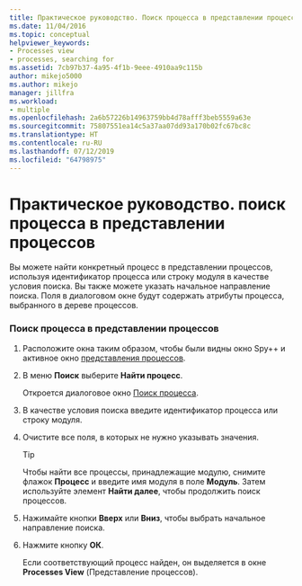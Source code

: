 ```yaml
---
title: Практическое руководство. Поиск процесса в представлении процессов | Документация Майкрософт
ms.date: 11/04/2016
ms.topic: conceptual
helpviewer_keywords:
- Processes view
- processes, searching for
ms.assetid: 7cb97b37-4a95-4f1b-9eee-4910aa9c115b
author: mikejo5000
ms.author: mikejo
manager: jillfra
ms.workload:
- multiple
ms.openlocfilehash: 2a6b57226b14963759bb4d78afff3beb5559a63e
ms.sourcegitcommit: 75807551ea14c5a37aa07dd93a170b02fc67bc8c
ms.translationtype: HT
ms.contentlocale: ru-RU
ms.lasthandoff: 07/12/2019
ms.locfileid: "64798975"
---
```

# <a name="how-to-search-for-a-process-in-processes-view"></a>Практическое руководство. поиск процесса в представлении процессов
Вы можете найти конкретный процесс в представлении процессов, используя идентификатор процесса или строку модуля в качестве условия поиска. Вы также можете указать начальное направление поиска. Поля в диалоговом окне будут содержать атрибуты процесса, выбранного в дереве процессов.

### <a name="to-search-for-a-process-in-processes-view"></a>Поиск процесса в представлении процессов

1. Расположите окна таким образом, чтобы были видны окно Spy++ и активное окно [представления процессов](../debugger/processes-view.md).

2. В меню **Поиск** выберите **Найти процесс**.

    Откроется диалоговое окно [Поиск процесса](../debugger/process-search-dialog-box.md).

3. В качестве условия поиска введите идентификатор процесса или строку модуля.

4. Очистите все поля, в которых не нужно указывать значения.

   > [!TIP]
   > Чтобы найти все процессы, принадлежащие модулю, снимите флажок **Процесс** и введите имя модуля в поле **Модуль**. Затем используйте элемент **Найти далее**, чтобы продолжить поиск процессов.

5. Нажимайте кнопки **Вверх** или **Вниз**, чтобы выбрать начальное направление поиска.

6. Нажмите кнопку **ОК**.

   Если соответствующий процесс найден, он выделяется в окне **Processes View** (Представление процессов).